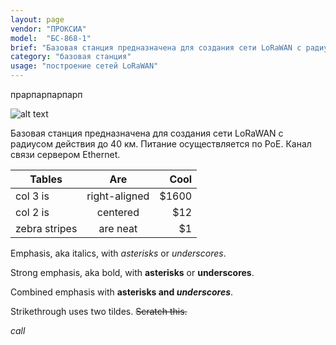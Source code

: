 ```yaml
---
layout: page
vendor: "ПРОКСИА"
model:  "БС-868-1"
brief: "Базовая станция предназначена для создания сети LoRaWAN с радиусом действия до 40 км. Питание осуществляется по PoE.  Канал связи  сервером Ethernet."
category: "базовая станция"
usage: "построение сетей LoRaWAN"
---
```

прарпарпарпарп

![alt text](http://proxia.ru/images/stories/flexicontent/m_bs-868-1_big.png "БС-868-1")

Базовая станция предназначена для создания сети LoRaWAN с радиусом действия до 40 км. Питание  осуществляется по PoE.  Канал связи  сервером Ethernet.


| Tables        | Are           | Cool  |
| ------------- |:-------------:| -----:|
| col 3 is      | right-aligned | $1600 |
| col 2 is      | centered      |   $12 |
| zebra stripes | are neat      |    $1 |


Emphasis, aka italics, with *asterisks* or _underscores_.

Strong emphasis, aka bold, with **asterisks** or __underscores__.

Combined emphasis with **asterisks and _underscores_**.

Strikethrough uses two tildes. ~~Scratch this.~~

<i class="material-icons">
call
</i>